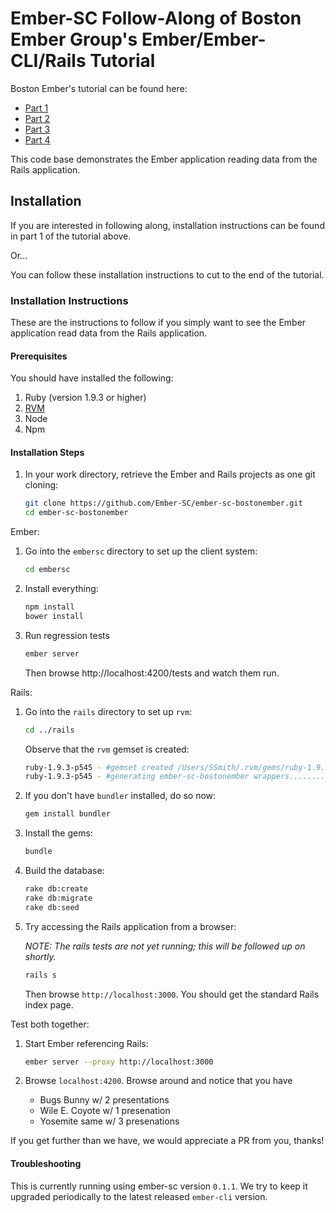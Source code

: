 # Ember-SC Follow-Along of Boston Ember Group's Ember/Ember-CLI/Rails Tutorial

Boston Ember's tutorial can be found here:

* [Part 1](http://reefpoints.dockyard.com/2014/05/07/building-an-ember-app-with-rails-part-1.html)
* [Part 2](http://reefpoints.dockyard.com/2014/05/08/building-an-ember-app-with-rails-part-2.html)
* [Part 3](http://reefpoints.dockyard.com/2014/05/09/building-an-ember-app-with-rails-part-3.html)
* [Part 4](http://reefpoints.dockyard.com/2014/05/31/building-an-ember-app-with-rails-part-4.html)

This code base demonstrates the Ember application reading data from the Rails application.

## Installation

If you are interested in following along, installation instructions can be found in part 1 of the tutorial above.

Or...

You can follow these installation instructions to cut to the end of the tutorial.

### Installation Instructions

These are the instructions to follow if you simply want to see the Ember application read data from the Rails application.

#### Prerequisites

You should have installed the following:

1.  Ruby (version 1.9.3 or higher)
1.  [RVM](http://rvm.io)
1.  Node
1.  Npm

#### Installation Steps


1.  In your work directory, retrieve the Ember and Rails projects as one git cloning:

    ```bash
    git clone https://github.com/Ember-SC/ember-sc-bostonember.git
    cd ember-sc-bostonember
    ```
    
Ember:

1.  Go into the `embersc` directory to set up the client system:

    ```bash
    cd embersc
    ```

1.  Install everything:

    ```bash
    npm install
    bower install
    ```

1.  Run regression tests

    ```bash
    ember server
    ```
    
    Then browse http://localhost:4200/tests and watch them run.
    
Rails:

1.  Go into the `rails` directory to set up `rvm`:

    ```bash
    cd ../rails
    ```

    Observe that the `rvm` gemset is created:
    
    ```bash
    ruby-1.9.3-p545 - #gemset created /Users/SSmith/.rvm/gems/ruby-1.9.3-p545@ember-sc-bostonember
    ruby-1.9.3-p545 - #generating ember-sc-bostonember wrappers...........
    ```

1.  If you don't have `bundler` installed, do so now:

    ```bash
    gem install bundler
    ```

1.  Install the gems:

    ```bash
    bundle
    ```
    
1.  Build the database:

    ```bash
    rake db:create
    rake db:migrate
    rake db:seed
    ```

1.  Try accessing the Rails application from a browser:

    *NOTE: The rails tests are not yet running; this will be followed up on shortly.*
    
    ```bash
    rails s
    ```
    
    Then browse `http://localhost:3000`.  You should get the standard Rails index page.
    
Test both together:

1.  Start Ember referencing Rails:

    ```bash
    ember server --proxy http://localhost:3000
    ```
    
1.  Browse `localhost:4200`.  Browse around and notice that you have

    * Bugs Bunny w/ 2 presentations
    * Wile E. Coyote w/ 1 presenation
    * Yosemite same w/ 3 presenations

If you get further than we have, we would appreciate a PR from you, thanks!

#### Troubleshooting

This is currently running using ember-sc version `0.1.1`.
We try to keep it upgraded periodically to the latest released `ember-cli` version.
